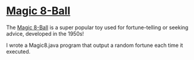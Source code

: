 # <a href="https://www.codecademy.com/practice/projects/java-magic-8-ball" target="_blank">Magic 8-Ball</a>

The <a href="https://en.wikipedia.org/wiki/Magic_8-Ball" target="_blank">Magic 8-Ball</a> is a super popular toy used for fortune-telling or seeking advice, developed in the 1950s!

I wrote a Magic8.java program that output a random fortune each time it executed.

